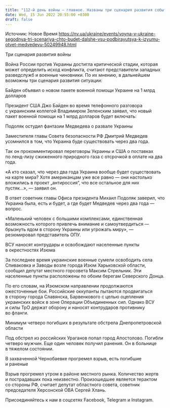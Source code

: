 ```yaml
---
title: "112-й день войны — главное. Названы три сценария развития событий, США дадут Украине еще $1 млрд, Подоляк поставил Медведева на место"
date: Wed, 15 Jun 2022 20:55:00 +0300
draft: false
---
```

Источник: Новое Время https://nv.ua/ukraine/events/voyna-v-ukraine-segodnya-tri-scenariya-chto-budet-dalshe-vsu-podbirayutsya-k-izyumu-otvet-medvedevu-50249948.html


Три сценария развития войны

Война России против Украины достигла критической стадии, которая может определить исход конфликта, считают представители западных разведслужб и военные чиновники. По их мнению, в дальнейшем возможны три сценария развития ситуации:

Байден объявил о новом пакете военной помощи Украине на 1 млрд долларов

Президент США Джо Байден во время телефонного разговора с украинским коллегой Владимиром Зеленским заявил, что новый пакет военной помощи на 1 млрд долларов будет включать:

Подоляк остудил фантазии Медведева о развале Украины

Заместителя главы Совета безопасности РФ Дмитрий Медведев усомнился в том, что Украина буде существовать через два года.

Так он прокомментировал переговоры Украины и США о поставках по ленд-лизу сжиженного природного газа с отсрочкой в оплате на два года.

«А кто сказал, что через два года Украина вообще будет существовать на карте мира? Хотя американцам уже все равно — они настолько вложились в проект „антироссия“, что все остальное для них пустяк…», — заявил он.

В ответ советник главы Офиса президента Михаил Подоляк заверил, что Украина была, есть и будет, а где будет Медведев через два года — вопрос.

«Маленький человек с большими комплексами, единственная возможность которого привлечь внимание и самоутвердиться — брызнуть ядом в сторону Украины или угрожать миру», — резюмировал представитель ОПУ.

ВСУ наносят контрудары и освобождают населенные пункты в окрестностях Изюма

За последнее время украинские военные сумели освободить села Спиваковка и Заводы возле города Изюм Харьковской области, сообщил депутат местного горсовета Максим Стрельник. Эти населенные пункты расположены по обоим берегам Северского Донца.

По его словам, на Изюмском направлении продолжаются ожесточенные бои. Российские оккупанты пытаются продвигаться в сторону города Славянска, Барвенкового с целью оцепления украинских войск в зоне Операции Объединенных сил. Однако ВСУ и силы ТрО держат оборону и наносят контрударов противнику во фланги.

Минимум четверо погибших в результате обстрела Днепропетровской области

Под обстрел из российских Ураганов попал город Апостолово. Погибли четверо мужчин. Еще один человек получил ранения. Он в больнице в тяжелом состоянии.

В захваченной Чернобаевке прогремел взрыв, есть погибшие и раненые

Взрыв прогремел утром в районе местного рынка. Количество жертв и пострадавших пока неизвестно. Произошедшее является терактом со стороны РФ, считает депутат областного совета, советник председателя Херсонской ОВА Сергей Хлань.

Присоединяйтесь к нам в соцсетях Facebook, Telegram и Instagram.

